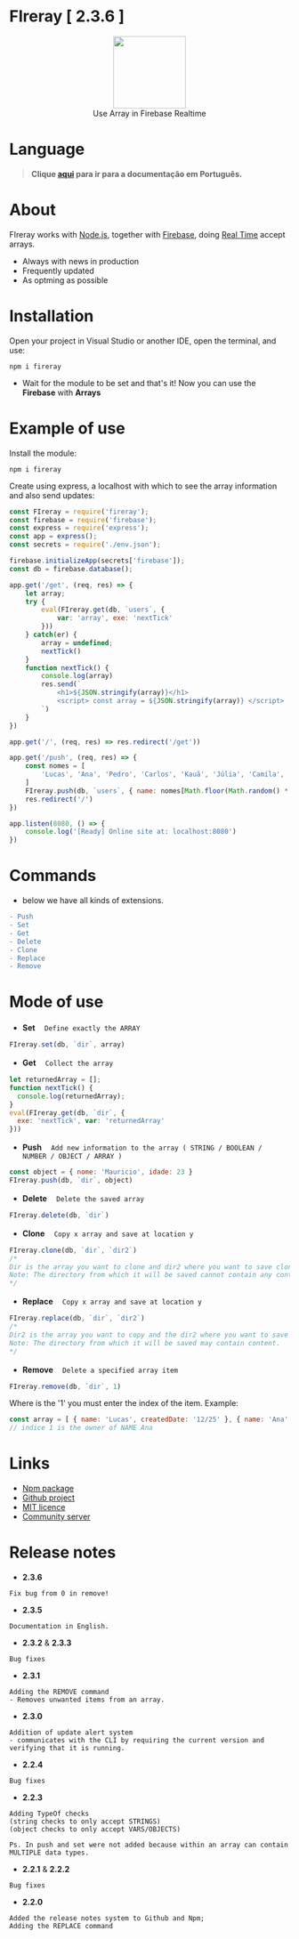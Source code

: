 # FIreray  [ 2.3.6 ]

<div align="center">
    <img src="https://media.discordapp.net/attachments/983446685327966269/1041340936367644783/FIreray-removebg-preview.png?width=662&height=241" height="130">
    <br>
    Use Array in Firebase Realtime
</div>

# Language
> **Clique [aqui](https://github.com/lucasFelixSilveira/FIreray) para ir para a documentação em Português.**

# About
FIreray works with [Node.js](https://nodejs.org), together with [Firebase](https://firebase.google.com/), doing [Real Time](https://firebase.google.com/docs/database/web/start) accept arrays.

- Always with news in production
- Frequently updated
- As optming as possible

# Installation

Open your project in Visual Studio or another IDE, open the terminal, and use:
```sh-session
npm i fireray
```
- Wait for the module to be set and that's it! Now you can use the **Firebase** with **Arrays**

# Example of use

Install the module:
```sh-session
npm i fireray
```

Create using express, a localhost with which to see the array information and also send updates:
```js
const FIreray = require('fireray');
const firebase = require('firebase');
const express = require('express');
const app = express();
const secrets = require('./env.json');

firebase.initializeApp(secrets['firebase']);
const db = firebase.database();

app.get('/get', (req, res) => {
    let array;
    try {
        eval(FIreray.get(db, `users`, {
            var: 'array', exe: 'nextTick'
        }))
    } catch(er) {
        array = undefined;
        nextTick()
    }
    function nextTick() {
        console.log(array)
        res.send(`
            <h1>${JSON.stringify(array)}</h1>
            <script> const array = ${JSON.stringify(array)} </script>
        `)
    }
})

app.get('/', (req, res) => res.redirect('/get'))

app.get('/push', (req, res) => {
    const nomes = [
        'Lucas', 'Ana', 'Pedro', 'Carlos', 'Kauã', 'Júlia', 'Camila', 'Laura', 'Breno', 'Augusto', 'João', 'Kleber'
    ]
    FIreray.push(db, `users`, { name: nomes[Math.floor(Math.random() * nomes.length)] })
    res.redirect('/')
})

app.listen(8080, () => {
    console.log('[Ready] Online site at: localhost:8080')
})
```

# Commands

- below we have all kinds of extensions.
```diff
- Push
- Set
- Get
- Delete
- Clone
- Replace
- Remove
```

# Mode of use

- **Set**
ㅤ`Define exactly the ARRAY`
```js
FIreray.set(db, `dir`, array)
```

- **Get**
ㅤ`Collect the array`
```js
let returnedArray = [];
function nextTick() {
  console.log(returnedArray);
}
eval(FIreray.get(db, `dir`, {
  exe: 'nextTick', var: 'returnedArray'
}))
```

- **Push**
ㅤ`Add new information to the array ( STRING / BOOLEAN / NUMBER / OBJECT / ARRAY )`
```js
const object = { nome: 'Mauricio', idade: 23 }
FIreray.push(db, `dir`, object)
```

- **Delete**
ㅤ`Delete the saved array`
```js
FIreray.delete(db, `dir`)
```

- **Clone**
ㅤ`Copy x array and save at location y`
```js
FIreray.clone(db, `dir`, `dir2`)
/* 
Dir is the array you want to clone and dir2 where you want to save cloning
Note: The directory from which it will be saved cannot contain any content.
*/
```

- **Replace**
ㅤ`Copy x array and save at location y`
```js
FIreray.replace(db, `dir`, `dir2`)
/* 
Dir2 is the array you want to copy and the dir2 where you want to save the copy
Note: The directory from which it will be saved may contain content.
*/
```

- **Remove**
ㅤ`Delete a specified array item`
```js
FIreray.remove(db, `dir`, 1)
```
Where is the '1' you must enter the index of the item. Example:
```js
const array = [ { name: 'Lucas', createdDate: '12/25' }, { name: 'Ana', createdDate: '12/25' },  ]
// indice 1 is the owner of NAME Ana
```

# Links
- [Npm package](https://www.npmjs.com/package/fireray)
- [Github project](https://github.com/lucasFelixSilveira/FIreray)
- [MIT licence](https://github.com/lucasFelixSilveira/FIreray/blob/main/FIreray/licence)
- [Community server](https://discord.gg/cdEnEtwehC)

# Release notes
- **2.3.6**
```
Fix bug from 0 in remove!
```
- **2.3.5**
```
Documentation in English.
```
- **2.3.2** & **2.3.3**
```
Bug fixes
```
- **2.3.1**
```
Adding the REMOVE command
- Removes unwanted items from an array.
```
- **2.3.0**
```
Addition of update alert system
- communicates with the CLI by requiring the current version and verifying that it is running.
```
- **2.2.4**
```
Bug fixes
```
- **2.2.3**
```
Adding TypeOf checks 
(string checks to only accept STRINGS)
(object checks to only accept VARS/OBJECTS)

Ps. In push and set were not added because within an array can contain MULTIPLE data types.
```
- **2.2.1** & **2.2.2**
```
Bug fixes
```
- **2.2.0**
```
Added the release notes system to Github and Npm;
Adding the REPLACE command
```
